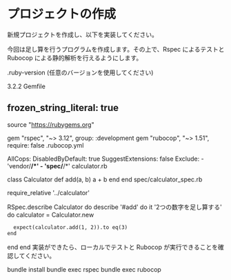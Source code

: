 # プロジェクトの作成

新規プロジェクトを作成し、以下を実装してください。

今回は足し算を行うプログラムを作成します。その上で、Rspec によるテストと Rubocop による静的解析を行えるようにします。

.ruby-version (任意のバージョンを使用してください)

3.2.2
Gemfile

## frozen_string_literal: true

source "<https://rubygems.org>"

gem "rspec", "~> 3.12", group: :development
gem "rubocop", "~> 1.51", require: false
.rubocop.yml

AllCops:
  DisabledByDefault: true
  SuggestExtensions: false
  Exclude:
    - 'vendor/**/*'
    - 'spec/**/*'
calculator.rb

class Calculator
  def add(a, b)
    a + b
  end
end
spec/calculator_spec.rb

require_relative '../calculator'

RSpec.describe Calculator do
  describe '#add' do
    it '2つの数字を足し算する' do
      calculator = Calculator.new

      expect(calculator.add(1, 2)).to eq(3)
    end
  end
end
実装ができたら、ローカルでテストと Rubocop が実行できることを確認してください。

bundle install
bundle exec rspec
bundle exec rubocop
